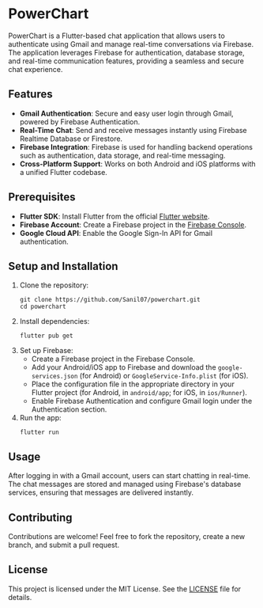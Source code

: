 <h1>PowerChart</h1>

<p>
  PowerChart is a Flutter-based chat application that allows users to authenticate using Gmail and manage real-time conversations via Firebase. The application leverages Firebase for authentication, database storage, and real-time communication features, providing a seamless and secure chat experience.
</p>

<h2>Features</h2>
<ul>
  <li><strong>Gmail Authentication</strong>: Secure and easy user login through Gmail, powered by Firebase Authentication.</li>
  <li><strong>Real-Time Chat</strong>: Send and receive messages instantly using Firebase Realtime Database or Firestore.</li>
  <li><strong>Firebase Integration</strong>: Firebase is used for handling backend operations such as authentication, data storage, and real-time messaging.</li>
  <li><strong>Cross-Platform Support</strong>: Works on both Android and iOS platforms with a unified Flutter codebase.</li>
</ul>

<h2>Prerequisites</h2>
<ul>
  <li><strong>Flutter SDK</strong>: Install Flutter from the official <a href="https://flutter.dev">Flutter website</a>.</li>
  <li><strong>Firebase Account</strong>: Create a Firebase project in the <a href="https://console.firebase.google.com/">Firebase Console</a>.</li>
  <li><strong>Google Cloud API</strong>: Enable the Google Sign-In API for Gmail authentication.</li>
</ul>

<h2>Setup and Installation</h2>
<ol>
  <li>Clone the repository:
    <pre><code>git clone https://github.com/Sanil07/powerchart.git
cd powerchart</code></pre>
  </li>
  <li>Install dependencies:
    <pre><code>flutter pub get</code></pre>
  </li>
  <li>Set up Firebase:
    <ul>
      <li>Create a Firebase project in the Firebase Console.</li>
      <li>Add your Android/iOS app to Firebase and download the <code>google-services.json</code> (for Android) or <code>GoogleService-Info.plist</code> (for iOS).</li>
      <li>Place the configuration file in the appropriate directory in your Flutter project (for Android, in <code>android/app</code>; for iOS, in <code>ios/Runner</code>).</li>
      <li>Enable Firebase Authentication and configure Gmail login under the Authentication section.</li>
    </ul>
  </li>
  <li>Run the app:
    <pre><code>flutter run</code></pre>
  </li>
</ol>

<h2>Usage</h2>
<p>
  After logging in with a Gmail account, users can start chatting in real-time. The chat messages are stored and managed using Firebase's database services, ensuring that messages are delivered instantly.
</p>

<h2>Contributing</h2>
<p>
  Contributions are welcome! Feel free to fork the repository, create a new branch, and submit a pull request.
</p>

<h2>License</h2>
<p>
  This project is licensed under the MIT License. See the <a href="LICENSE">LICENSE</a> file for details.
</p>
